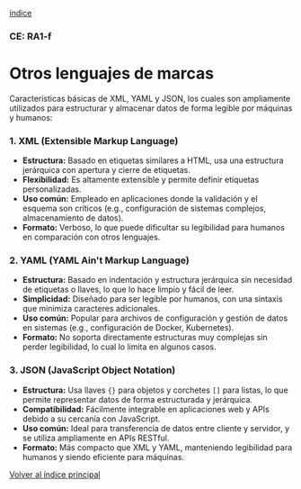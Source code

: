 [índice](./LM0400_indice.md)

### CE: RA1-f

# Otros lenguajes de marcas

Características básicas de XML, YAML y JSON, los cuales son ampliamente utilizados para estructurar y almacenar datos de forma legible por máquinas y humanos:

### 1. XML (Extensible Markup Language)
- **Estructura:** Basado en etiquetas similares a HTML, usa una estructura jerárquica con apertura y cierre de etiquetas.
- **Flexibilidad:** Es altamente extensible y permite definir etiquetas personalizadas.
- **Uso común:** Empleado en aplicaciones donde la validación y el esquema son críticos (e.g., configuración de sistemas complejos, almacenamiento de datos).
- **Formato:** Verboso, lo que puede dificultar su legibilidad para humanos en comparación con otros lenguajes.

### 2. YAML (YAML Ain't Markup Language)
- **Estructura:** Basado en indentación y estructura jerárquica sin necesidad de etiquetas o llaves, lo que lo hace limpio y fácil de leer.
- **Simplicidad:** Diseñado para ser legible por humanos, con una sintaxis que minimiza caracteres adicionales.
- **Uso común:** Popular para archivos de configuración y gestión de datos en sistemas (e.g., configuración de Docker, Kubernetes).
- **Formato:** No soporta directamente estructuras muy complejas sin perder legibilidad, lo cual lo limita en algunos casos.

### 3. JSON (JavaScript Object Notation)
- **Estructura:** Usa llaves `{}` para objetos y corchetes `[]` para listas, lo que permite representar datos de forma estructurada y jerárquica.
- **Compatibilidad:** Fácilmente integrable en aplicaciones web y APIs debido a su cercanía con JavaScript.
- **Uso común:** Ideal para transferencia de datos entre cliente y servidor, y se utiliza ampliamente en APIs RESTful.
- **Formato:** Más compacto que XML y YAML, manteniendo legibilidad para humanos y siendo eficiente para máquinas.

[Volver al índice principal](./LM0400_indice.md)
